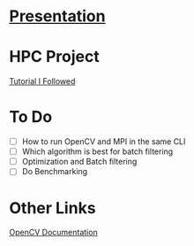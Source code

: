 # [Presentation](https://github.com/Vishwa-docs/HPC-Project/blob/main/Presentation/HPC%20Project%20Presentation.pdf)


# HPC Project

[Tutorial I Followed](https://youtube.com/playlist?list=PLUTbi0GOQwghR9db9p6yHqwvzc989q_mu&si=jD8vXRX3Q709iE84)

# To Do
- [ ] How to run OpenCV and MPI in the same CLI
- [ ] Which algorithm is best for batch filtering
- [ ] Optimization and Batch filtering
- [ ] Do Benchmarking

# Other Links
[OpenCV Documentation](https://docs.opencv.org/4.x/d0/d3d/tutorial_general_install.html)
